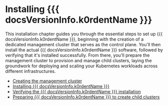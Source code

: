 # Installing {{{ docsVersionInfo.k0rdentName }}}

This installation chapter guides you through the essential steps to set up {{{ docsVersionInfo.k0rdentName }}}, beginning with the creation of a dedicated management cluster that serves as the control plane. You'll then install the actual {{{ docsVersionInfo.k0rdentName }}} software, followed by verifying that it's installed successfully. From there, you'll prepare the management cluster to provision and manage child clusters, laying the groundwork for deploying and scaling your Kubernetes workloads across different infrastructures.

- [Creating the management cluster](create-mgmt-clusters/index.md)
- [Installing {{{ docsVersionInfo.k0rdentName }}}](install-k0rdent.md)
- [Verifying the {{{ docsVersionInfo.k0rdentName }}} installation](verify-install.md)
- [Preparing {{{ docsVersionInfo.k0rdentName }}} to create child clusters](prepare-mgmt-cluster/index.md)
